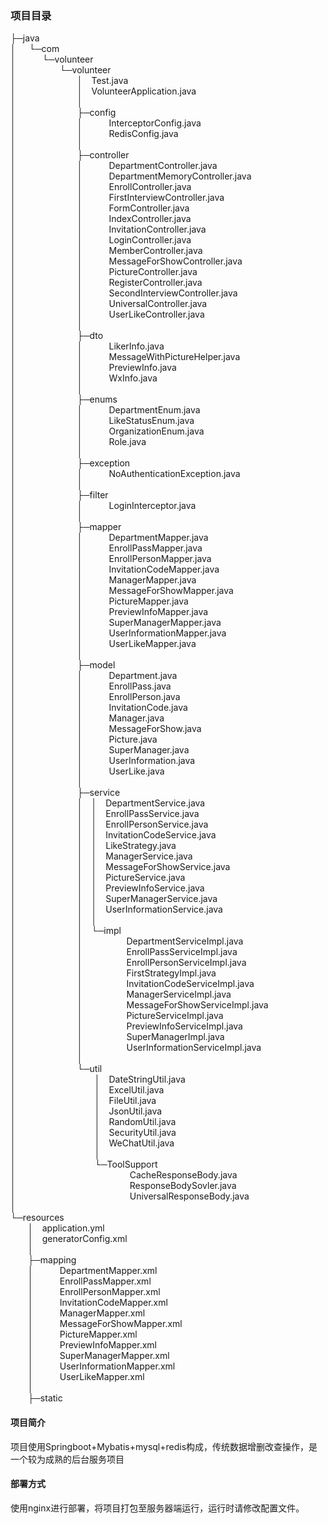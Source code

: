 ### 项目目录



├─java   
│&ensp;&ensp;&ensp;└─com   
│&ensp;&ensp;&ensp;&ensp;&ensp;&ensp;└─volunteer   
│&ensp;&ensp;&ensp;&ensp;&ensp;&ensp;&ensp;&ensp;&ensp;&ensp;└─volunteer   
│&ensp;&ensp;&ensp;&ensp;&ensp;&ensp;&ensp;&ensp;&ensp;&ensp;&ensp;&ensp;&ensp;&ensp;│&ensp;&ensp;Test.java&ensp;   
│&ensp;&ensp;&ensp;&ensp;&ensp;&ensp;&ensp;&ensp;&ensp;&ensp;&ensp;&ensp;&ensp;&ensp;│&ensp;&ensp;VolunteerApplication.java   
│&ensp;&ensp;&ensp;&ensp;&ensp;&ensp;&ensp;&ensp;&ensp;&ensp;&ensp;&ensp;&ensp;&ensp;│&ensp;&ensp;&ensp;&ensp;&ensp;&ensp;   
│&ensp;&ensp;&ensp;&ensp;&ensp;&ensp;&ensp;&ensp;&ensp;&ensp;&ensp;&ensp;&ensp;&ensp;├─config&ensp;&ensp;&ensp;&ensp;   
│&ensp;&ensp;&ensp;&ensp;&ensp;&ensp;&ensp;&ensp;&ensp;&ensp;&ensp;&ensp;&ensp;&ensp;│&ensp;&ensp;&ensp;&ensp;&ensp;&ensp;InterceptorConfig.java&ensp;&ensp;&ensp;&ensp;   
│&ensp;&ensp;&ensp;&ensp;&ensp;&ensp;&ensp;&ensp;&ensp;&ensp;&ensp;&ensp;&ensp;&ensp;│&ensp;&ensp;&ensp;&ensp;&ensp;&ensp;RedisConfig.java&ensp;&ensp;&ensp;&ensp;   
│&ensp;&ensp;&ensp;&ensp;&ensp;&ensp;&ensp;&ensp;&ensp;&ensp;&ensp;&ensp;&ensp;&ensp;│&ensp;&ensp;&ensp;&ensp;&ensp;&ensp;&ensp;&ensp;&ensp;&ensp;   
│&ensp;&ensp;&ensp;&ensp;&ensp;&ensp;&ensp;&ensp;&ensp;&ensp;&ensp;&ensp;&ensp;&ensp;├─controller&ensp;&ensp;&ensp;&ensp;   
│&ensp;&ensp;&ensp;&ensp;&ensp;&ensp;&ensp;&ensp;&ensp;&ensp;&ensp;&ensp;&ensp;&ensp;│&ensp;&ensp;&ensp;&ensp;&ensp;&ensp;DepartmentController.java&ensp;&ensp;&ensp;&ensp;   
│&ensp;&ensp;&ensp;&ensp;&ensp;&ensp;&ensp;&ensp;&ensp;&ensp;&ensp;&ensp;&ensp;&ensp;│&ensp;&ensp;&ensp;&ensp;&ensp;&ensp;DepartmentMemoryController.java&ensp;&ensp;&ensp;   
│&ensp;&ensp;&ensp;&ensp;&ensp;&ensp;&ensp;&ensp;&ensp;&ensp;&ensp;&ensp;&ensp;&ensp;│&ensp;&ensp;&ensp;&ensp;&ensp;&ensp;EnrollController.java&ensp;&ensp;&ensp;   
│&ensp;&ensp;&ensp;&ensp;&ensp;&ensp;&ensp;&ensp;&ensp;&ensp;&ensp;&ensp;&ensp;&ensp;│&ensp;&ensp;&ensp;&ensp;&ensp;&ensp;FirstInterviewController.java&ensp;&ensp;&ensp;   
│&ensp;&ensp;&ensp;&ensp;&ensp;&ensp;&ensp;&ensp;&ensp;&ensp;&ensp;&ensp;&ensp;&ensp;│&ensp;&ensp;&ensp;&ensp;&ensp;&ensp;FormController.java&ensp;&ensp;&ensp;   
│&ensp;&ensp;&ensp;&ensp;&ensp;&ensp;&ensp;&ensp;&ensp;&ensp;&ensp;&ensp;&ensp;&ensp;│&ensp;&ensp;&ensp;&ensp;&ensp;&ensp;IndexController.java&ensp;&ensp;&ensp;   
│&ensp;&ensp;&ensp;&ensp;&ensp;&ensp;&ensp;&ensp;&ensp;&ensp;&ensp;&ensp;&ensp;&ensp;│&ensp;&ensp;&ensp;&ensp;&ensp;&ensp;InvitationController.java&ensp;&ensp;&ensp;   
│&ensp;&ensp;&ensp;&ensp;&ensp;&ensp;&ensp;&ensp;&ensp;&ensp;&ensp;&ensp;&ensp;&ensp;│&ensp;&ensp;&ensp;&ensp;&ensp;&ensp;LoginController.java&ensp;&ensp;&ensp;   
│&ensp;&ensp;&ensp;&ensp;&ensp;&ensp;&ensp;&ensp;&ensp;&ensp;&ensp;&ensp;&ensp;&ensp;│&ensp;&ensp;&ensp;&ensp;&ensp;&ensp;MemberController.java&ensp;&ensp;&ensp;   
│&ensp;&ensp;&ensp;&ensp;&ensp;&ensp;&ensp;&ensp;&ensp;&ensp;&ensp;&ensp;&ensp;&ensp;│&ensp;&ensp;&ensp;&ensp;&ensp;&ensp;MessageForShowController.java&ensp;&ensp;&ensp;   
│&ensp;&ensp;&ensp;&ensp;&ensp;&ensp;&ensp;&ensp;&ensp;&ensp;&ensp;&ensp;&ensp;&ensp;│&ensp;&ensp;&ensp;&ensp;&ensp;&ensp;PictureController.java&ensp;&ensp;&ensp;   
│&ensp;&ensp;&ensp;&ensp;&ensp;&ensp;&ensp;&ensp;&ensp;&ensp;&ensp;&ensp;&ensp;&ensp;│&ensp;&ensp;&ensp;&ensp;&ensp;&ensp;RegisterController.java&ensp;&ensp;&ensp;   
│&ensp;&ensp;&ensp;&ensp;&ensp;&ensp;&ensp;&ensp;&ensp;&ensp;&ensp;&ensp;&ensp;&ensp;│&ensp;&ensp;&ensp;&ensp;&ensp;&ensp;SecondInterviewController.java&ensp;&ensp;&ensp;   
│&ensp;&ensp;&ensp;&ensp;&ensp;&ensp;&ensp;&ensp;&ensp;&ensp;&ensp;&ensp;&ensp;&ensp;│&ensp;&ensp;&ensp;&ensp;&ensp;&ensp;UniversalController.java&ensp;&ensp;&ensp;   
│&ensp;&ensp;&ensp;&ensp;&ensp;&ensp;&ensp;&ensp;&ensp;&ensp;&ensp;&ensp;&ensp;&ensp;│&ensp;&ensp;&ensp;&ensp;&ensp;&ensp;UserLikeController.java&ensp;&ensp;&ensp;   
│&ensp;&ensp;&ensp;&ensp;&ensp;&ensp;&ensp;&ensp;&ensp;&ensp;&ensp;&ensp;&ensp;&ensp;│&ensp;&ensp;&ensp;&ensp;&ensp;&ensp;&ensp;&ensp;&ensp;   
│&ensp;&ensp;&ensp;&ensp;&ensp;&ensp;&ensp;&ensp;&ensp;&ensp;&ensp;&ensp;&ensp;&ensp;├─dto&ensp;&ensp;&ensp;   
│&ensp;&ensp;&ensp;&ensp;&ensp;&ensp;&ensp;&ensp;&ensp;&ensp;&ensp;&ensp;&ensp;&ensp;│&ensp;&ensp;&ensp;&ensp;&ensp;&ensp;LikerInfo.java&ensp;&ensp;&ensp;   
│&ensp;&ensp;&ensp;&ensp;&ensp;&ensp;&ensp;&ensp;&ensp;&ensp;&ensp;&ensp;&ensp;&ensp;│&ensp;&ensp;&ensp;&ensp;&ensp;&ensp;MessageWithPictureHelper.java&ensp;&ensp;&ensp;   
│&ensp;&ensp;&ensp;&ensp;&ensp;&ensp;&ensp;&ensp;&ensp;&ensp;&ensp;&ensp;&ensp;&ensp;│&ensp;&ensp;&ensp;&ensp;&ensp;&ensp;PreviewInfo.java&ensp;&ensp;&ensp;    
│&ensp;&ensp;&ensp;&ensp;&ensp;&ensp;&ensp;&ensp;&ensp;&ensp;&ensp;&ensp;&ensp;&ensp;│&ensp;&ensp;&ensp;&ensp;&ensp;&ensp;WxInfo.java&ensp;&ensp;&ensp;    
│&ensp;&ensp;&ensp;&ensp;&ensp;&ensp;&ensp;&ensp;&ensp;&ensp;&ensp;&ensp;&ensp;&ensp;│&ensp;&ensp;&ensp;&ensp;&ensp;&ensp;&ensp;&ensp;&ensp;    
│&ensp;&ensp;&ensp;&ensp;&ensp;&ensp;&ensp;&ensp;&ensp;&ensp;&ensp;&ensp;&ensp;&ensp;├─enums&ensp;&ensp;&ensp;   
│&ensp;&ensp;&ensp;&ensp;&ensp;&ensp;&ensp;&ensp;&ensp;&ensp;&ensp;&ensp;&ensp;&ensp;│&ensp;&ensp;&ensp;&ensp;&ensp;&ensp;DepartmentEnum.java&ensp;&ensp;&ensp;    
│&ensp;&ensp;&ensp;&ensp;&ensp;&ensp;&ensp;&ensp;&ensp;&ensp;&ensp;&ensp;&ensp;&ensp;│&ensp;&ensp;&ensp;&ensp;&ensp;&ensp;LikeStatusEnum.java&ensp;&ensp;&ensp;   
│&ensp;&ensp;&ensp;&ensp;&ensp;&ensp;&ensp;&ensp;&ensp;&ensp;&ensp;&ensp;&ensp;&ensp;│&ensp;&ensp;&ensp;&ensp;&ensp;&ensp;OrganizationEnum.java&ensp;&ensp;&ensp;   
│&ensp;&ensp;&ensp;&ensp;&ensp;&ensp;&ensp;&ensp;&ensp;&ensp;&ensp;&ensp;&ensp;&ensp;│&ensp;&ensp;&ensp;&ensp;&ensp;&ensp;Role.java&ensp;&ensp;&ensp;   
│&ensp;&ensp;&ensp;&ensp;&ensp;&ensp;&ensp;&ensp;&ensp;&ensp;&ensp;&ensp;&ensp;&ensp;│&ensp;&ensp;&ensp;&ensp;&ensp;&ensp;&ensp;&ensp;&ensp;   
│&ensp;&ensp;&ensp;&ensp;&ensp;&ensp;&ensp;&ensp;&ensp;&ensp;&ensp;&ensp;&ensp;&ensp;├─exception&ensp;&ensp;&ensp;    
│&ensp;&ensp;&ensp;&ensp;&ensp;&ensp;&ensp;&ensp;&ensp;&ensp;&ensp;&ensp;&ensp;&ensp;│&ensp;&ensp;&ensp;&ensp;&ensp;&ensp;NoAuthenticationException.java&ensp;&ensp;&ensp;    
│&ensp;&ensp;&ensp;&ensp;&ensp;&ensp;&ensp;&ensp;&ensp;&ensp;&ensp;&ensp;&ensp;&ensp;│&ensp;&ensp;&ensp;&ensp;&ensp;&ensp;&ensp;&ensp;&ensp;    
│&ensp;&ensp;&ensp;&ensp;&ensp;&ensp;&ensp;&ensp;&ensp;&ensp;&ensp;&ensp;&ensp;&ensp;├─filter&ensp;&ensp;&ensp;   
│&ensp;&ensp;&ensp;&ensp;&ensp;&ensp;&ensp;&ensp;&ensp;&ensp;&ensp;&ensp;&ensp;&ensp;│&ensp;&ensp;&ensp;&ensp;&ensp;&ensp;LoginInterceptor.java&ensp;&ensp;&ensp;   
│&ensp;&ensp;&ensp;&ensp;&ensp;&ensp;&ensp;&ensp;&ensp;&ensp;&ensp;&ensp;&ensp;&ensp;│&ensp;&ensp;&ensp;&ensp;&ensp;&ensp;&ensp;&ensp;&ensp;   
│&ensp;&ensp;&ensp;&ensp;&ensp;&ensp;&ensp;&ensp;&ensp;&ensp;&ensp;&ensp;&ensp;&ensp;├─mapper&ensp;&ensp;&ensp;   
│&ensp;&ensp;&ensp;&ensp;&ensp;&ensp;&ensp;&ensp;&ensp;&ensp;&ensp;&ensp;&ensp;&ensp;│&ensp;&ensp;&ensp;&ensp;&ensp;&ensp;DepartmentMapper.java&ensp;&ensp;&ensp;   
│&ensp;&ensp;&ensp;&ensp;&ensp;&ensp;&ensp;&ensp;&ensp;&ensp;&ensp;&ensp;&ensp;&ensp;│&ensp;&ensp;&ensp;&ensp;&ensp;&ensp;EnrollPassMapper.java&ensp;&ensp;&ensp;   
│&ensp;&ensp;&ensp;&ensp;&ensp;&ensp;&ensp;&ensp;&ensp;&ensp;&ensp;&ensp;&ensp;&ensp;│&ensp;&ensp;&ensp;&ensp;&ensp;&ensp;EnrollPersonMapper.java&ensp;&ensp;&ensp;    
│&ensp;&ensp;&ensp;&ensp;&ensp;&ensp;&ensp;&ensp;&ensp;&ensp;&ensp;&ensp;&ensp;&ensp;│&ensp;&ensp;&ensp;&ensp;&ensp;&ensp;InvitationCodeMapper.java&ensp;&ensp;&ensp;   
│&ensp;&ensp;&ensp;&ensp;&ensp;&ensp;&ensp;&ensp;&ensp;&ensp;&ensp;&ensp;&ensp;&ensp;│&ensp;&ensp;&ensp;&ensp;&ensp;&ensp;ManagerMapper.java&ensp;&ensp;&ensp;   
│&ensp;&ensp;&ensp;&ensp;&ensp;&ensp;&ensp;&ensp;&ensp;&ensp;&ensp;&ensp;&ensp;&ensp;│&ensp;&ensp;&ensp;&ensp;&ensp;&ensp;MessageForShowMapper.java&ensp;&ensp;&ensp;      
│&ensp;&ensp;&ensp;&ensp;&ensp;&ensp;&ensp;&ensp;&ensp;&ensp;&ensp;&ensp;&ensp;&ensp;│&ensp;&ensp;&ensp;&ensp;&ensp;&ensp;PictureMapper.java&ensp;&ensp;&ensp;       
│&ensp;&ensp;&ensp;&ensp;&ensp;&ensp;&ensp;&ensp;&ensp;&ensp;&ensp;&ensp;&ensp;&ensp;│&ensp;&ensp;&ensp;&ensp;&ensp;&ensp;PreviewInfoMapper.java&ensp;&ensp;&ensp;      
│&ensp;&ensp;&ensp;&ensp;&ensp;&ensp;&ensp;&ensp;&ensp;&ensp;&ensp;&ensp;&ensp;&ensp;│&ensp;&ensp;&ensp;&ensp;&ensp;&ensp;SuperManagerMapper.java&ensp;&ensp;&ensp;   
│&ensp;&ensp;&ensp;&ensp;&ensp;&ensp;&ensp;&ensp;&ensp;&ensp;&ensp;&ensp;&ensp;&ensp;│&ensp;&ensp;&ensp;&ensp;&ensp;&ensp;UserInformationMapper.java&ensp;&ensp;&ensp;   
│&ensp;&ensp;&ensp;&ensp;&ensp;&ensp;&ensp;&ensp;&ensp;&ensp;&ensp;&ensp;&ensp;&ensp;│&ensp;&ensp;&ensp;&ensp;&ensp;&ensp;UserLikeMapper.java&ensp;&ensp;&ensp;   
│&ensp;&ensp;&ensp;&ensp;&ensp;&ensp;&ensp;&ensp;&ensp;&ensp;&ensp;&ensp;&ensp;&ensp;│&ensp;&ensp;&ensp;&ensp;&ensp;&ensp;&ensp;&ensp;&ensp;   
│&ensp;&ensp;&ensp;&ensp;&ensp;&ensp;&ensp;&ensp;&ensp;&ensp;&ensp;&ensp;&ensp;&ensp;├─model&ensp;&ensp;&ensp;   
│&ensp;&ensp;&ensp;&ensp;&ensp;&ensp;&ensp;&ensp;&ensp;&ensp;&ensp;&ensp;&ensp;&ensp;│&ensp;&ensp;&ensp;&ensp;&ensp;&ensp;Department.java&ensp;&ensp;&ensp;   
│&ensp;&ensp;&ensp;&ensp;&ensp;&ensp;&ensp;&ensp;&ensp;&ensp;&ensp;&ensp;&ensp;&ensp;│&ensp;&ensp;&ensp;&ensp;&ensp;&ensp;EnrollPass.java&ensp;&ensp;&ensp;   
│&ensp;&ensp;&ensp;&ensp;&ensp;&ensp;&ensp;&ensp;&ensp;&ensp;&ensp;&ensp;&ensp;&ensp;│&ensp;&ensp;&ensp;&ensp;&ensp;&ensp;EnrollPerson.java&ensp;&ensp;&ensp;      
│&ensp;&ensp;&ensp;&ensp;&ensp;&ensp;&ensp;&ensp;&ensp;&ensp;&ensp;&ensp;&ensp;&ensp;│&ensp;&ensp;&ensp;&ensp;&ensp;&ensp;InvitationCode.java&ensp;&ensp;&ensp;   
│&ensp;&ensp;&ensp;&ensp;&ensp;&ensp;&ensp;&ensp;&ensp;&ensp;&ensp;&ensp;&ensp;&ensp;│&ensp;&ensp;&ensp;&ensp;&ensp;&ensp;Manager.java&ensp;&ensp;&ensp;   
│&ensp;&ensp;&ensp;&ensp;&ensp;&ensp;&ensp;&ensp;&ensp;&ensp;&ensp;&ensp;&ensp;&ensp;│&ensp;&ensp;&ensp;&ensp;&ensp;&ensp;MessageForShow.java&ensp;&ensp;&ensp;   
│&ensp;&ensp;&ensp;&ensp;&ensp;&ensp;&ensp;&ensp;&ensp;&ensp;&ensp;&ensp;&ensp;&ensp;│&ensp;&ensp;&ensp;&ensp;&ensp;&ensp;Picture.java&ensp;&ensp;&ensp;   
│&ensp;&ensp;&ensp;&ensp;&ensp;&ensp;&ensp;&ensp;&ensp;&ensp;&ensp;&ensp;&ensp;&ensp;│&ensp;&ensp;&ensp;&ensp;&ensp;&ensp;SuperManager.java&ensp;&ensp;&ensp;   
│&ensp;&ensp;&ensp;&ensp;&ensp;&ensp;&ensp;&ensp;&ensp;&ensp;&ensp;&ensp;&ensp;&ensp;│&ensp;&ensp;&ensp;&ensp;&ensp;&ensp;UserInformation.java&ensp;&ensp;&ensp;   
│&ensp;&ensp;&ensp;&ensp;&ensp;&ensp;&ensp;&ensp;&ensp;&ensp;&ensp;&ensp;&ensp;&ensp;│&ensp;&ensp;&ensp;&ensp;&ensp;&ensp;UserLike.java&ensp;&ensp;&ensp;   
│&ensp;&ensp;&ensp;&ensp;&ensp;&ensp;&ensp;&ensp;&ensp;&ensp;&ensp;&ensp;&ensp;&ensp;│&ensp;&ensp;&ensp;&ensp;&ensp;&ensp;&ensp;&ensp;&ensp;   
│&ensp;&ensp;&ensp;&ensp;&ensp;&ensp;&ensp;&ensp;&ensp;&ensp;&ensp;&ensp;&ensp;&ensp;├─service&ensp;&ensp;&ensp;   
│&ensp;&ensp;&ensp;&ensp;&ensp;&ensp;&ensp;&ensp;&ensp;&ensp;&ensp;&ensp;&ensp;&ensp;│&ensp;&ensp;│&ensp;&ensp;DepartmentService.java&ensp;&ensp;&ensp;   
│&ensp;&ensp;&ensp;&ensp;&ensp;&ensp;&ensp;&ensp;&ensp;&ensp;&ensp;&ensp;&ensp;&ensp;│&ensp;&ensp;│&ensp;&ensp;EnrollPassService.java&ensp;&ensp;&ensp;   
│&ensp;&ensp;&ensp;&ensp;&ensp;&ensp;&ensp;&ensp;&ensp;&ensp;&ensp;&ensp;&ensp;&ensp;│&ensp;&ensp;│&ensp;&ensp;EnrollPersonService.java&ensp;&ensp;&ensp;   
│&ensp;&ensp;&ensp;&ensp;&ensp;&ensp;&ensp;&ensp;&ensp;&ensp;&ensp;&ensp;&ensp;&ensp;│&ensp;&ensp;│&ensp;&ensp;InvitationCodeService.java&ensp;&ensp;&ensp;   
│&ensp;&ensp;&ensp;&ensp;&ensp;&ensp;&ensp;&ensp;&ensp;&ensp;&ensp;&ensp;&ensp;&ensp;│&ensp;&ensp;│&ensp;&ensp;LikeStrategy.java&ensp;&ensp;&ensp;    
│&ensp;&ensp;&ensp;&ensp;&ensp;&ensp;&ensp;&ensp;&ensp;&ensp;&ensp;&ensp;&ensp;&ensp;│&ensp;&ensp;│&ensp;&ensp;ManagerService.java&ensp;&ensp;&ensp;   
│&ensp;&ensp;&ensp;&ensp;&ensp;&ensp;&ensp;&ensp;&ensp;&ensp;&ensp;&ensp;&ensp;&ensp;│&ensp;&ensp;│&ensp;&ensp;MessageForShowService.java&ensp;&ensp;&ensp;   
│&ensp;&ensp;&ensp;&ensp;&ensp;&ensp;&ensp;&ensp;&ensp;&ensp;&ensp;&ensp;&ensp;&ensp;│&ensp;&ensp;│&ensp;&ensp;PictureService.java&ensp;&ensp;&ensp;   
│&ensp;&ensp;&ensp;&ensp;&ensp;&ensp;&ensp;&ensp;&ensp;&ensp;&ensp;&ensp;&ensp;&ensp;│&ensp;&ensp;│&ensp;&ensp;PreviewInfoService.java&ensp;&ensp;&ensp;   
│&ensp;&ensp;&ensp;&ensp;&ensp;&ensp;&ensp;&ensp;&ensp;&ensp;&ensp;&ensp;&ensp;&ensp;│&ensp;&ensp;│&ensp;&ensp;SuperManagerService.java&ensp;&ensp;&ensp;   
│&ensp;&ensp;&ensp;&ensp;&ensp;&ensp;&ensp;&ensp;&ensp;&ensp;&ensp;&ensp;&ensp;&ensp;│&ensp;&ensp;│&ensp;&ensp;UserInformationService.java&ensp;&ensp;&ensp;   
│&ensp;&ensp;&ensp;&ensp;&ensp;&ensp;&ensp;&ensp;&ensp;&ensp;&ensp;&ensp;&ensp;&ensp;│&ensp;&ensp;│&ensp;&ensp;&ensp;&ensp;&ensp;   
│&ensp;&ensp;&ensp;&ensp;&ensp;&ensp;&ensp;&ensp;&ensp;&ensp;&ensp;&ensp;&ensp;&ensp;│&ensp;&ensp;└─impl&ensp;&ensp;&ensp;   
│&ensp;&ensp;&ensp;&ensp;&ensp;&ensp;&ensp;&ensp;&ensp;&ensp;&ensp;&ensp;&ensp;&ensp;│&ensp;&ensp;&ensp;&ensp;&ensp;&ensp;&ensp;&ensp;&ensp;&ensp;DepartmentServiceImpl.java&ensp;&ensp;&ensp;    
│&ensp;&ensp;&ensp;&ensp;&ensp;&ensp;&ensp;&ensp;&ensp;&ensp;&ensp;&ensp;&ensp;&ensp;│&ensp;&ensp;&ensp;&ensp;&ensp;&ensp;&ensp;&ensp;&ensp;&ensp;EnrollPassServiceImpl.java&ensp;&ensp;&ensp;   
│&ensp;&ensp;&ensp;&ensp;&ensp;&ensp;&ensp;&ensp;&ensp;&ensp;&ensp;&ensp;&ensp;&ensp;│&ensp;&ensp;&ensp;&ensp;&ensp;&ensp;&ensp;&ensp;&ensp;&ensp;EnrollPersonServiceImpl.java&ensp;&ensp;&ensp;   
│&ensp;&ensp;&ensp;&ensp;&ensp;&ensp;&ensp;&ensp;&ensp;&ensp;&ensp;&ensp;&ensp;&ensp;│&ensp;&ensp;&ensp;&ensp;&ensp;&ensp;&ensp;&ensp;&ensp;&ensp;FirstStrategyImpl.java&ensp;&ensp;&ensp;   
│&ensp;&ensp;&ensp;&ensp;&ensp;&ensp;&ensp;&ensp;&ensp;&ensp;&ensp;&ensp;&ensp;&ensp;│&ensp;&ensp;&ensp;&ensp;&ensp;&ensp;&ensp;&ensp;&ensp;&ensp;InvitationCodeServiceImpl.java&ensp;&ensp;&ensp;   
│&ensp;&ensp;&ensp;&ensp;&ensp;&ensp;&ensp;&ensp;&ensp;&ensp;&ensp;&ensp;&ensp;&ensp;│&ensp;&ensp;&ensp;&ensp;&ensp;&ensp;&ensp;&ensp;&ensp;&ensp;ManagerServiceImpl.java&ensp;&ensp;&ensp;   
│&ensp;&ensp;&ensp;&ensp;&ensp;&ensp;&ensp;&ensp;&ensp;&ensp;&ensp;&ensp;&ensp;&ensp;│&ensp;&ensp;&ensp;&ensp;&ensp;&ensp;&ensp;&ensp;&ensp;&ensp;MessageForShowServiceImpl.java&ensp;&ensp;&ensp;   
│&ensp;&ensp;&ensp;&ensp;&ensp;&ensp;&ensp;&ensp;&ensp;&ensp;&ensp;&ensp;&ensp;&ensp;│&ensp;&ensp;&ensp;&ensp;&ensp;&ensp;&ensp;&ensp;&ensp;&ensp;PictureServiceImpl.java&ensp;&ensp;&ensp;   
│&ensp;&ensp;&ensp;&ensp;&ensp;&ensp;&ensp;&ensp;&ensp;&ensp;&ensp;&ensp;&ensp;&ensp;│&ensp;&ensp;&ensp;&ensp;&ensp;&ensp;&ensp;&ensp;&ensp;&ensp;PreviewInfoServiceImpl.java&ensp;&ensp;&ensp;   
│&ensp;&ensp;&ensp;&ensp;&ensp;&ensp;&ensp;&ensp;&ensp;&ensp;&ensp;&ensp;&ensp;&ensp;│&ensp;&ensp;&ensp;&ensp;&ensp;&ensp;&ensp;&ensp;&ensp;&ensp;SuperManagerImpl.java&ensp;&ensp;&ensp;   
│&ensp;&ensp;&ensp;&ensp;&ensp;&ensp;&ensp;&ensp;&ensp;&ensp;&ensp;&ensp;&ensp;&ensp;│&ensp;&ensp;&ensp;&ensp;&ensp;&ensp;&ensp;&ensp;&ensp;&ensp;UserInformationServiceImpl.java&ensp;&ensp;&ensp;    
│&ensp;&ensp;&ensp;&ensp;&ensp;&ensp;&ensp;&ensp;&ensp;&ensp;&ensp;&ensp;&ensp;&ensp;│&ensp;&ensp;&ensp;&ensp;&ensp;&ensp;&ensp;&ensp;&ensp;&ensp;&ensp;&ensp;&ensp;   
│&ensp;&ensp;&ensp;&ensp;&ensp;&ensp;&ensp;&ensp;&ensp;&ensp;&ensp;&ensp;&ensp;&ensp;└─util&ensp;&ensp;&ensp;   
│&ensp;&ensp;&ensp;&ensp;&ensp;&ensp;&ensp;&ensp;&ensp;&ensp;&ensp;&ensp;&ensp;&ensp;&ensp;&ensp;&ensp;&ensp;│&ensp;&ensp;DateStringUtil.java&ensp;&ensp;&ensp;   
│&ensp;&ensp;&ensp;&ensp;&ensp;&ensp;&ensp;&ensp;&ensp;&ensp;&ensp;&ensp;&ensp;&ensp;&ensp;&ensp;&ensp;&ensp;│&ensp;&ensp;ExcelUtil.java&ensp;&ensp;&ensp;    
│&ensp;&ensp;&ensp;&ensp;&ensp;&ensp;&ensp;&ensp;&ensp;&ensp;&ensp;&ensp;&ensp;&ensp;&ensp;&ensp;&ensp;&ensp;│&ensp;&ensp;FileUtil.java&ensp;&ensp;&ensp;    
│&ensp;&ensp;&ensp;&ensp;&ensp;&ensp;&ensp;&ensp;&ensp;&ensp;&ensp;&ensp;&ensp;&ensp;&ensp;&ensp;&ensp;&ensp;│&ensp;&ensp;JsonUtil.java&ensp;&ensp;&ensp;   
│&ensp;&ensp;&ensp;&ensp;&ensp;&ensp;&ensp;&ensp;&ensp;&ensp;&ensp;&ensp;&ensp;&ensp;&ensp;&ensp;&ensp;&ensp;│&ensp;&ensp;RandomUtil.java&ensp;&ensp;&ensp;   
│&ensp;&ensp;&ensp;&ensp;&ensp;&ensp;&ensp;&ensp;&ensp;&ensp;&ensp;&ensp;&ensp;&ensp;&ensp;&ensp;&ensp;&ensp;│&ensp;&ensp;SecurityUtil.java&ensp;&ensp;&ensp;    
│&ensp;&ensp;&ensp;&ensp;&ensp;&ensp;&ensp;&ensp;&ensp;&ensp;&ensp;&ensp;&ensp;&ensp;&ensp;&ensp;&ensp;&ensp;│&ensp;&ensp;WeChatUtil.java&ensp;&ensp;&ensp;    
│&ensp;&ensp;&ensp;&ensp;&ensp;&ensp;&ensp;&ensp;&ensp;&ensp;&ensp;&ensp;&ensp;&ensp;&ensp;&ensp;&ensp;&ensp;│&ensp;&ensp;&ensp;&ensp;&ensp;   
│&ensp;&ensp;&ensp;&ensp;&ensp;&ensp;&ensp;&ensp;&ensp;&ensp;&ensp;&ensp;&ensp;&ensp;&ensp;&ensp;&ensp;&ensp;└─ToolSupport&ensp;&ensp;&ensp;   
│&ensp;&ensp;&ensp;&ensp;&ensp;&ensp;&ensp;&ensp;&ensp;&ensp;&ensp;&ensp;&ensp;&ensp;&ensp;&ensp;&ensp;&ensp;&ensp;&ensp;&ensp;&ensp;&ensp;&ensp;&ensp;&ensp;CacheResponseBody.java&ensp;&ensp;&ensp;   
│&ensp;&ensp;&ensp;&ensp;&ensp;&ensp;&ensp;&ensp;&ensp;&ensp;&ensp;&ensp;&ensp;&ensp;&ensp;&ensp;&ensp;&ensp;&ensp;&ensp;&ensp;&ensp;&ensp;&ensp;&ensp;&ensp;ResponseBodySovler.java&ensp;&ensp;&ensp;   
│&ensp;&ensp;&ensp;&ensp;&ensp;&ensp;&ensp;&ensp;&ensp;&ensp;&ensp;&ensp;&ensp;&ensp;&ensp;&ensp;&ensp;&ensp;&ensp;&ensp;&ensp;&ensp;&ensp;&ensp;&ensp;&ensp;UniversalResponseBody.java&ensp;&ensp;&ensp;   
│&ensp;&ensp;&ensp;&ensp;&ensp;&ensp;&ensp;&ensp;&ensp;&ensp;&ensp;&ensp;&ensp;&ensp;&ensp;&ensp;&ensp;&ensp;&ensp;&ensp;&ensp;&ensp;&ensp;&ensp;&ensp;&ensp;&ensp;&ensp;&ensp;   
└─resources&ensp;&ensp;&ensp;   
&ensp;&ensp;&ensp;&ensp;│&ensp;&ensp;application.yml&ensp;&ensp;&ensp;   
&ensp;&ensp;&ensp;&ensp;│&ensp;&ensp;generatorConfig.xml&ensp;&ensp;&ensp;   
&ensp;&ensp;&ensp;&ensp;│&ensp;&ensp;&ensp;&ensp;&ensp;   
&ensp;&ensp;&ensp;&ensp;├─mapping&ensp;&ensp;&ensp;   
&ensp;&ensp;&ensp;&ensp;│&ensp;&ensp;&ensp;&ensp;&ensp;&ensp;DepartmentMapper.xml&ensp;&ensp;&ensp;   
&ensp;&ensp;&ensp;&ensp;│&ensp;&ensp;&ensp;&ensp;&ensp;&ensp;EnrollPassMapper.xml&ensp;&ensp;&ensp;   
&ensp;&ensp;&ensp;&ensp;│&ensp;&ensp;&ensp;&ensp;&ensp;&ensp;EnrollPersonMapper.xml&ensp;&ensp;&ensp;   
&ensp;&ensp;&ensp;&ensp;│&ensp;&ensp;&ensp;&ensp;&ensp;&ensp;InvitationCodeMapper.xml&ensp;&ensp;&ensp;   
&ensp;&ensp;&ensp;&ensp;│&ensp;&ensp;&ensp;&ensp;&ensp;&ensp;ManagerMapper.xml&ensp;&ensp;&ensp;   
&ensp;&ensp;&ensp;&ensp;│&ensp;&ensp;&ensp;&ensp;&ensp;&ensp;MessageForShowMapper.xml&ensp;&ensp;&ensp;   
&ensp;&ensp;&ensp;&ensp;│&ensp;&ensp;&ensp;&ensp;&ensp;&ensp;PictureMapper.xml&ensp;&ensp;&ensp;   
&ensp;&ensp;&ensp;&ensp;│&ensp;&ensp;&ensp;&ensp;&ensp;&ensp;PreviewInfoMapper.xml&ensp;&ensp;&ensp;   
&ensp;&ensp;&ensp;&ensp;│&ensp;&ensp;&ensp;&ensp;&ensp;&ensp;SuperManagerMapper.xml&ensp;&ensp;&ensp;   
&ensp;&ensp;&ensp;&ensp;│&ensp;&ensp;&ensp;&ensp;&ensp;&ensp;UserInformationMapper.xml&ensp;&ensp;&ensp;   
&ensp;&ensp;&ensp;&ensp;│&ensp;&ensp;&ensp;&ensp;&ensp;&ensp;UserLikeMapper.xml&ensp;&ensp;&ensp;   
&ensp;&ensp;&ensp;&ensp;│&ensp;&ensp;&ensp;&ensp;&ensp;&ensp;&ensp;&ensp;&ensp;   
&ensp;&ensp;&ensp;&ensp;├─static&ensp;&ensp;&ensp;   

#### 项目简介

项目使用Springboot+Mybatis+mysql+redis构成，传统数据增删改查操作，是一个较为成熟的后台服务项目

#### 部署方式
使用nginx进行部署，将项目打包至服务器端运行，运行时请修改配置文件。

